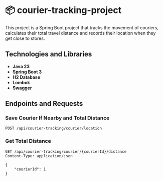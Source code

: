 # 📦 courier-tracking-project

This project is a Spring Boot project that tracks the movement of couriers, calculates their total travel distance and records their location when they get close to stores.

## Technologies and Libraries
- **Java 23**
- **Spring Boot 3**
- **H2 Database**
- **Lombok**
- **Swagger**

## Endpoints and Requests

### Save Courier If Nearby and Total Distance
```http
POST /api/courier-tracking/courier/location
```

### Get Total Distance
```http
GET /api/courier-tracking/courier/{courierId}/distance
Content-Type: application/json

{
    "courierId": 1
}
```

